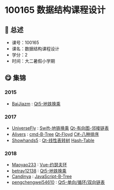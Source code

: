 # 100165 数据结构课程设计

## :rocket: 总述

* 课号：100165
* 课名：数据结构课程设计
* 学分：2
* 时间：大二暑假小学期

## :yum: 集锦

### 2015

* [BaiJiazm](https://github.com/BaiJiazm) : [Qt5-地铁换乘](https://github.com/BaiJiazm/SubwayTransferSystem)

### 2017

* [UniverseFly](https://github.com/UniverseFly) : [Swift-地铁换乘](https://github.com/UniverseFly/SwiftUI-SubwayTransferSystem) [Qt-有向图-邻接链表](https://github.com/UniverseFly/Graph-DataStructureCourseDesign)
* [Alivers](https://github.com/Alivers) : [cmd-B-Tree](https://github.com/Alivers/data-structure/tree/master/B-Tree) [Qt-Floyd](https://github.com/Alivers/data-structure/tree/master/Floyd) [C#-八种排序](https://github.com/Alivers/data-structure/tree/master/Sorting)
* [Showhands5](https://github.com/Showhands5) : [Qt-线性表转树](https://github.com/Showhands5/Data-Structure-Course-Design/tree/master/1751740_%E5%88%98%E9%B2%B2_%E8%AE%A1%E7%AE%97%E6%9C%BA%E6%8A%80%E6%9C%AF_%E6%BA%90%E4%BB%A3%E7%A0%81/course_design_data_struct)  [Hash-Table](https://github.com/Showhands5/Data-Structure-Course-Design/tree/master/1751740_%E5%88%98%E9%B2%B2_%E8%AE%A1%E7%AE%97%E6%9C%BA%E6%8A%80%E6%9C%AF_%E6%BA%90%E4%BB%A3%E7%A0%81/course_design_2)

### 2018

* [Maoyao233](https://github.com/Maoyao233) : [Vue-约瑟夫环](https://github.com/Maoyao233/DataStructureVisualize)
* [betray12138](https://github.com/betray12138) : [Qt5-地铁换乘](https://github.com/betray12138/Metro)
* [Candinya](https://github.com/Candinya) : [JavaScript-B-Tree](https://github.com/Candinya/Visual-B-Tree)
* [pengchengwei54610](https://github.com/pengchengwei54610) : [Qt5-单向/循环/双向链表](https://github.com/pengchengwei54610/linear_by_qt)

